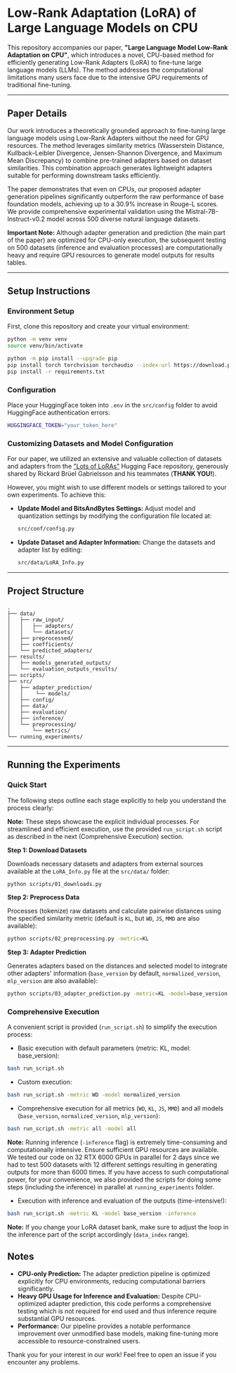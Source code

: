 # Low-Rank Adaptation (LoRA) of Large Language Models on CPU

This repository accompanies our paper, **"Large Language Model Low-Rank Adaptation on CPU"**, which introduces a novel, CPU-based method for efficiently generating Low-Rank Adapters (LoRA) to fine-tune large language models (LLMs). The method addresses the computational limitations many users face due to the intensive GPU requirements of traditional fine-tuning.

---

## Paper Details

Our work introduces a theoretically grounded approach to fine-tuning large language models using Low-Rank Adapters without the need for GPU resources. The method leverages similarity metrics (Wasserstein Distance, Kullback–Leibler Divergence, Jensen-Shannon Divergence, and Maximum Mean Discrepancy) to combine pre-trained adapters based on dataset similarities. This combination approach generates lightweight adapters suitable for performing downstream tasks efficiently.

The paper demonstrates that even on CPUs, our proposed adapter generation pipelines significantly outperform the raw performance of base foundation models, achieving up to a 30.9% increase in Rouge-L scores. We provide comprehensive experimental validation using the Mistral-7B-Instruct-v0.2 model across 500 diverse natural language datasets.

**Important Note:** Although adapter generation and prediction (the main part of the paper) are optimized for CPU-only execution, the subsequent testing on 500 datasets (inference and evaluation processes) are computationally heavy and require GPU resources to generate model outputs for results tables.

---

## Setup Instructions

### Environment Setup

First, clone this repository and create your virtual environment:

```bash
python -m venv venv
source venv/bin/activate

python -m pip install --upgrade pip
pip install torch torchvision torchaudio --index-url https://download.pytorch.org/whl/cu128
pip install -r requirements.txt
```

### Configuration

Place your HuggingFace token into `.env` in the `src/config` folder to avoid HuggingFace authentication errors:

```bash
HUGGINGFACE_TOKEN="your_token_here"
```

### Customizing Datasets and Model Configuration

For our paper, we utilized an extensive and valuable collection of datasets and adapters from the ["Lots of LoRAs"](https://huggingface.co/Lots-of-LoRAs) Hugging Face repository, generously shared by Rickard Brüel Gabrielsson and his teammates (**THANK YOU!**).

However, you might wish to use different models or settings tailored to your own experiments. To achieve this:

- **Update Model and BitsAndBytes Settings:**
  Adjust model and quantization settings by modifying the configuration file located at:
  ```bash
  src/conf/config.py
  ```
- **Update Dataset and Adapter Information:**
  Change the datasets and adapter list by editing:
  ```bash
  src/data/LoRA_Info.py
  ```
---

## Project Structure

```
.
├── data/
│   ├── raw_input/
│   │   ├── adapters/
│   │   └── datasets/
│   ├── preprocessed/
│   ├── coefficients/
│   └── predicted_adapters/
├── results/
│   ├── models_generated_outputs/
│   └── evaluation_outputs_results/
├── scripts/
├── src/
│   ├── adapter_prediction/
│   │    └── models/
│   ├── config/
│   ├── data/
│   ├── evaluation/
│   ├── inference/
│   └── preprocessing/
│       └── metrics/
└── running_experiments/
```

---

## Running the Experiments

### Quick Start

The following steps outline each stage explicitly to help you understand the process clearly:

**Note:** These steps showcase the explicit individual processes. For streamlined and efficient execution, use the provided `run_script.sh` script as described in the next (Comprehensive Execution) section.

**Step 1: Download Datasets**

Downloads necessary datasets and adapters from external sources available at the `LoRA_Info.py` file at the `src/data/` folder:

```bash
python scripts/01_downloads.py
```

**Step 2: Preprocess Data**

Processes (tokenize) raw datasets and calculate pairwise distances using the specified similarity metric (default is `KL`, but `WD`, `JS`, `MMD` are also available):

```bash
python scripts/02_preprocessing.py -metric=KL
```

**Step 3: Adapter Prediction**

Generates adapters based on the distances and selected model to integrate other adapters' information (`base_version` by default, `normalized_version`, `mlp_version` are also available):

```bash
python scripts/03_adapter_prediction.py -metric=KL -model=base_version
```



### Comprehensive Execution

A convenient script is provided (`run_script.sh`) to simplify the execution process:

- Basic execution with default parameters (metric: KL, model: base_version):

```bash
bash run_script.sh
```

- Custom execution:

```bash
bash run_script.sh -metric WD -model normalized_version
```

- Comprehensive execution for all metrics (`WD`, `KL`, `JS`, `MMD`) and all models (`base_version`, `normalized_version`, `mlp_version`):

```bash
bash run_script.sh -metric all -model all
```

**Note:** Running inference (`-inference` flag) is extremely time-consuming and computationally intensive. Ensure sufficient GPU resources are available. We tested our code on 32 RTX 6000 GPUs in parallel for 2 days since we had to test 500 datasets with 12 different settings resulting in generating outputs for more than 6000 times. If you have access to such computational power, for your convenience, we also provided the scripts for doing some steps (including the inference) in parallel at `running_experiments` folder.

- Execution with inference and evaluation of the outputs (time-intensive!):

```bash
bash run_script.sh -metric KL -model base_version -inference
```

**Note:** If you change your LoRA dataset bank, make sure to adjust the loop in the inference part of the script accordingly (`data_index` range).


## Notes

* **CPU-only Prediction:** The adapter prediction pipeline is optimized explicitly for CPU environments, reducing computational barriers significantly.
* **Heavy GPU Usage for Inference and Evaluation:** Despite CPU-optimized adapter prediction, this code performs a comprehensive testing which is not required for end used and thus inference require substantial GPU resources.
* **Performance:** Our pipeline provides a notable performance improvement over unmodified base models, making fine-tuning more accessible to resource-constrained users.

Thank you for your interest in our work! Feel free to open an issue if you encounter any problems.
